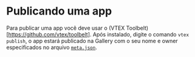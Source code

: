 # Publicando uma app

Para publicar uma app vocẽ deve usar o (VTEX Toolbelt)[https://github.com/vtex/toolbelt]. Após instalado, digite o comando `vtex publish`, o app estará publicado na Gallery com o seu nome e owner especificados no arquivo [`meta.json`](meta.json.html).
